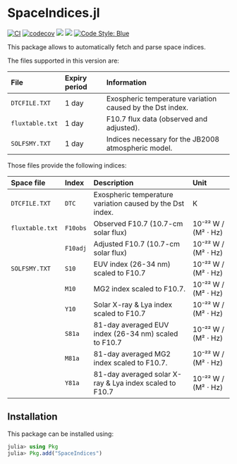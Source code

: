 SpaceIndices.jl
===============

[![CI](https://github.com/JuliaSpace/SpaceIndices.jl/actions/workflows/ci.yml/badge.svg)](https://github.com/JuliaSpace/SpaceIndices.jl/actions/workflows/ci.yml)
[![codecov](https://codecov.io/gh/JuliaSpace/SpaceIndices.jl/branch/main/graph/badge.svg?token=6RTJKQHNPF)](https://codecov.io/gh/JuliaSpace/SpaceIndices.jl)
[![](https://img.shields.io/badge/docs-stable-blue.svg)][docs-stable-url]
[![](https://img.shields.io/badge/docs-dev-blue.svg)][docs-dev-url]
[![Code Style: Blue](https://img.shields.io/badge/code%20style-blue-4495d1.svg)](https://github.com/invenia/BlueStyle)

This package allows to automatically fetch and parse space indices.

The files supported in this version are:

| File            | Expiry period      | Information                                                 |
|:----------------|:-------------------|:------------------------------------------------------------|
| `DTCFILE.TXT`   | 1 day              | Exospheric temperature variation caused by the Dst index.   |
| `fluxtable.txt` | 1 day              | F10.7 flux data (observed and adjusted).                    |
| `SOLFSMY.TXT`   | 1 day              | Indices necessary for the JB2008 atmospheric model.         |

Those files provide the following indices:

| Space file      | Index    | Description                                               | Unit               |
|:----------------|:---------|:----------------------------------------------------------|:-------------------|
| `DTCFILE.TXT`   | `DTC`    | Exospheric temperature variation caused by the Dst index. | K                  |
| `fluxtable.txt` | `F10obs` | Observed F10.7 (10.7-cm solar flux)                       | 10⁻²² W / (M² ⋅ Hz) |
|                 | `F10adj` | Adjusted F10.7 (10.7-cm solar flux)                       | 10⁻²² W / (M² ⋅ Hz) |
| `SOLFSMY.TXT`   | `S10`    | EUV index (26-34 nm) scaled to F10.7                      | 10⁻²² W / (M² ⋅ Hz) |
|                 | `M10`    | MG2 index scaled to F10.7.                                | 10⁻²² W / (M² ⋅ Hz) |
|                 | `Y10`    | Solar X-ray & Lya index scaled to F10.7                   | 10⁻²² W / (M² ⋅ Hz) |
|                 | `S81a`   | 81-day averaged EUV index (26-34 nm) scaled to F10.7      | 10⁻²² W / (M² ⋅ Hz) |
|                 | `M81a`   | 81-day averaged MG2 index scaled to F10.7.                | 10⁻²² W / (M² ⋅ Hz) |
|                 | `Y81a`   | 81-day averaged solar X-ray & Lya index scaled to F10.7   | 10⁻²² W / (M² ⋅ Hz) |

## Installation

This package can be installed using:

``` julia
julia> using Pkg
julia> Pkg.add("SpaceIndices")
```

[docs-dev-url]: https://juliaspace.github.io/SpaceIndices.jl/dev
[docs-stable-url]: https://juliaspace.github.io/SpaceIndices.jl/stable
